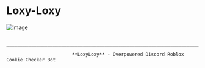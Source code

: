 # Loxy-Loxy
![image](https://user-images.githubusercontent.com/99405955/170882820-a86c5d3a-b829-42e9-9ba2-467d33adbc4a.png)


                          ________________________________________________________________________

                            **LoxyLoxy** - Overpowered Discord Roblox Cookie Checker Bot
